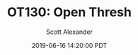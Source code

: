 ---
layout: podcast
title: "OT130: Open Thresh"
author: Scott Alexander
description: https://slatestarcodex.com/2019/06/16/ot130-open-thresh/
date: 2019-06-16 14:20:00 PDT
length: 211686
duration: 53
guid: ot130-open-thresh
---
